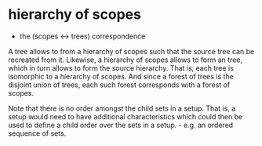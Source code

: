 
# hierarchy of scopes
- the (scopes <-> trees) correspondence

A tree allows to from a hierarchy of scopes such that the source tree can be
recreated from it. Likewise, a hierarchy of scopes allows to form an tree,
which in turn allows to form the source hierarchy. That is, each tree is
isomorphic to a hierarchy of scopes. And since a forest of trees is the
disjoint union of trees, each such forest corresponds with a forest of scopes.

Note that there is no order amongst the child sets in a setup. That is, a
setup would need to have additional characteristics which could then be used
to define a child order over the sets in a setup. - e.g. an ordered sequence
of sets.
